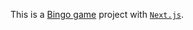 <!--
 * @Author: VoidY
 * @Date: 2021-08-28 16:32:53
 * @LastEditTime: 2021-08-29 17:51:28
 * @LastEditors: VoidY
 * @Description:
-->
This is a [Bingo game](https://bingo-box.vercel.app) project with [`Next.js`](https://nextjs.org/).

